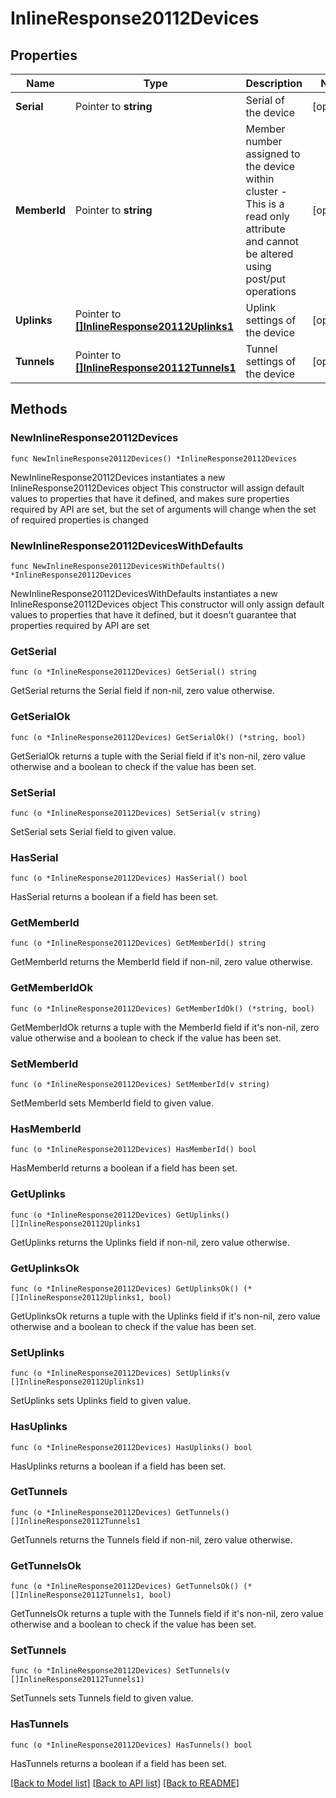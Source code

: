 # InlineResponse20112Devices

## Properties

Name | Type | Description | Notes
------------ | ------------- | ------------- | -------------
**Serial** | Pointer to **string** | Serial of the device | [optional] 
**MemberId** | Pointer to **string** | Member number assigned to the device within cluster - This is a read only attribute and cannot be altered using post/put operations | [optional] 
**Uplinks** | Pointer to [**[]InlineResponse20112Uplinks1**](InlineResponse20112Uplinks1.md) | Uplink settings of the device | [optional] 
**Tunnels** | Pointer to [**[]InlineResponse20112Tunnels1**](InlineResponse20112Tunnels1.md) | Tunnel settings of the device | [optional] 

## Methods

### NewInlineResponse20112Devices

`func NewInlineResponse20112Devices() *InlineResponse20112Devices`

NewInlineResponse20112Devices instantiates a new InlineResponse20112Devices object
This constructor will assign default values to properties that have it defined,
and makes sure properties required by API are set, but the set of arguments
will change when the set of required properties is changed

### NewInlineResponse20112DevicesWithDefaults

`func NewInlineResponse20112DevicesWithDefaults() *InlineResponse20112Devices`

NewInlineResponse20112DevicesWithDefaults instantiates a new InlineResponse20112Devices object
This constructor will only assign default values to properties that have it defined,
but it doesn't guarantee that properties required by API are set

### GetSerial

`func (o *InlineResponse20112Devices) GetSerial() string`

GetSerial returns the Serial field if non-nil, zero value otherwise.

### GetSerialOk

`func (o *InlineResponse20112Devices) GetSerialOk() (*string, bool)`

GetSerialOk returns a tuple with the Serial field if it's non-nil, zero value otherwise
and a boolean to check if the value has been set.

### SetSerial

`func (o *InlineResponse20112Devices) SetSerial(v string)`

SetSerial sets Serial field to given value.

### HasSerial

`func (o *InlineResponse20112Devices) HasSerial() bool`

HasSerial returns a boolean if a field has been set.

### GetMemberId

`func (o *InlineResponse20112Devices) GetMemberId() string`

GetMemberId returns the MemberId field if non-nil, zero value otherwise.

### GetMemberIdOk

`func (o *InlineResponse20112Devices) GetMemberIdOk() (*string, bool)`

GetMemberIdOk returns a tuple with the MemberId field if it's non-nil, zero value otherwise
and a boolean to check if the value has been set.

### SetMemberId

`func (o *InlineResponse20112Devices) SetMemberId(v string)`

SetMemberId sets MemberId field to given value.

### HasMemberId

`func (o *InlineResponse20112Devices) HasMemberId() bool`

HasMemberId returns a boolean if a field has been set.

### GetUplinks

`func (o *InlineResponse20112Devices) GetUplinks() []InlineResponse20112Uplinks1`

GetUplinks returns the Uplinks field if non-nil, zero value otherwise.

### GetUplinksOk

`func (o *InlineResponse20112Devices) GetUplinksOk() (*[]InlineResponse20112Uplinks1, bool)`

GetUplinksOk returns a tuple with the Uplinks field if it's non-nil, zero value otherwise
and a boolean to check if the value has been set.

### SetUplinks

`func (o *InlineResponse20112Devices) SetUplinks(v []InlineResponse20112Uplinks1)`

SetUplinks sets Uplinks field to given value.

### HasUplinks

`func (o *InlineResponse20112Devices) HasUplinks() bool`

HasUplinks returns a boolean if a field has been set.

### GetTunnels

`func (o *InlineResponse20112Devices) GetTunnels() []InlineResponse20112Tunnels1`

GetTunnels returns the Tunnels field if non-nil, zero value otherwise.

### GetTunnelsOk

`func (o *InlineResponse20112Devices) GetTunnelsOk() (*[]InlineResponse20112Tunnels1, bool)`

GetTunnelsOk returns a tuple with the Tunnels field if it's non-nil, zero value otherwise
and a boolean to check if the value has been set.

### SetTunnels

`func (o *InlineResponse20112Devices) SetTunnels(v []InlineResponse20112Tunnels1)`

SetTunnels sets Tunnels field to given value.

### HasTunnels

`func (o *InlineResponse20112Devices) HasTunnels() bool`

HasTunnels returns a boolean if a field has been set.


[[Back to Model list]](../README.md#documentation-for-models) [[Back to API list]](../README.md#documentation-for-api-endpoints) [[Back to README]](../README.md)



